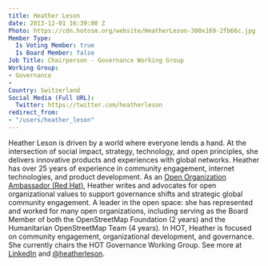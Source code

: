```yaml
---
title: Heather Leson
date: 2013-12-01 16:39:00 Z
Photo: https://cdn.hotosm.org/website/HeatherLeson-300x169-2fb66c.jpg
Member Type:
  Is Voting Member: true
  Is Board Member: false
Job Title: Chairperson - Governance Working Group
Working Group:
- Governance
- 
Country: Switzerland
Social Media (Full URL):
  Twitter: https://twitter.com/heatherleson
redirect_from:
- "/users/heather_leson"
---
```


Heather Leson is driven by a world where everyone lends a hand. At the intersection of social impact, strategy, technology, and open principles, she delivers innovative products and experiences with global networks.  Heather has over 25 years of experience in community engagement, internet technologies, and product development.  As an [Open Organization Ambassador (Red Hat)](http://theopenorganization.org/), Heather writes and advocates for open organizational values to support governance shifts and strategic global community engagement. A leader in the open space: she has represented and worked for many open organizations, including serving as the Board Member of both the OpenStreetMap Foundation (2 years) and the Humanitarian OpenStreetMap Team (4 years).   In HOT, Heather is focused on community engagement, organizational development, and governance.  She currently chairs the HOT Governance Working Group. See more at [LinkedIn](https://www.linkedin.com/in/heatherleson/) and [@heatherleson](https://twitter.com/heatherleson).